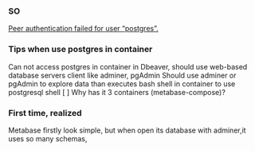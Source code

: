 ### SO

[Peer authentication failed for user “postgres”.](https://www.dev2qa.com/how-to-resolve-psql-fatal-peer-authentication-failed-for-user-postgres-error-when-login-postgresql-in-command-line/)

### Tips when use postgres in container

Can not access postgres in container in Dbeaver, should use web-based database servers client like adminer, pgAdmin
Should use adminer or pgAdmin to explore data than executes bash shell in container to use postgresql shell
[ ] Why has it 3 containers (metabase-compose)?

### First time, realized

Metabase firstly look simple, but when open its database with adminer,it uses so many schemas,

